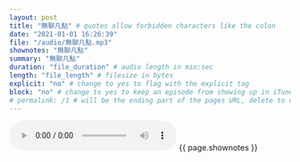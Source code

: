 ```yaml
---
layout: post
title: "無聊凡點" # quotes allow forbidden characters like the colon
date: "2021-01-01 16:26:39"
file: "/audio/無聊凡點.mp3"
shownotes: "無聊凡點"
summary: "無聊凡點"
duration: "file_duration" # audio length in min:sec
length: "file_length" # filesize in bytes
explicit: "no" # change to yes to flag with the explicit tag
block: "no" # change to yes to keep an episode from showing up in iTunes
# permalink: /1 # will be the ending part of the pages URL, delete to default to the title
---
```


<audio controls>
<source src="{{site.url}}{{site.baseurl}}{{ page.file }}" type="audio/x-mp3">
Your browser does not support the audio element.
</audio>
{{ page.shownotes }}
